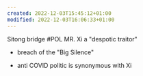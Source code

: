 ```yaml
---
created: 2022-12-03T15:45:12+01:00
modified: 2022-12-03T16:06:33+01:00
---
```


Sitong bridge #POL
MR. Xi a "despotic traitor"

- breach of the "Big Silence"

- anti COVID politic is synonymous with Xi 
